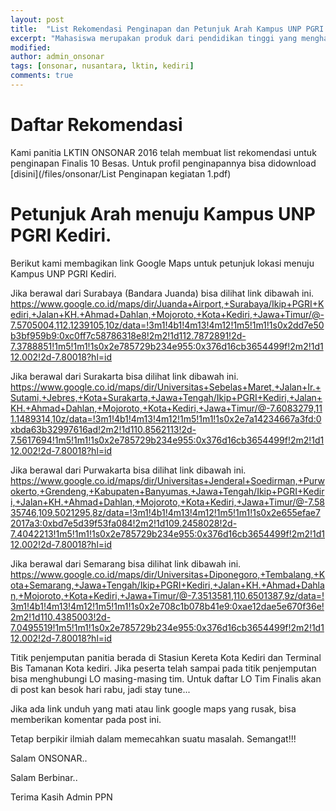 ```yaml
---
layout: post
title:  "List Rekomendasi Penginapan dan Petunjuk Arah Kampus UNP PGRI Kediri"
excerpt: "Mahasiswa merupakan produk dari pendidikan tinggi yang menghasilkan lulusan yang mempunyai sikap kecendekiawanan. Sikap tersebut meliputi sikap sebagai penemu, pemadu, penerap, serta sebagai pengembang IPTEKS. Untuk itu, mahasiswa yang merupakan salah satu kelompok masyarakat ilmiah harus mempunyai ciri kehidupan akademis yang dinamis."
modified: 
author: admin_onsonar
tags: [onsonar, nusantara, lktin, kediri]
comments: true
---
```


# Daftar Rekomendasi

Kami panitia LKTIN ONSONAR 2016 telah membuat list rekomendasi untuk penginapan Finalis 10 Besas.
Untuk profil penginapannya bisa didownload [disini](/files/onsonar/List Penginapan kegiatan 1.pdf)

# Petunjuk Arah menuju Kampus UNP PGRI Kediri.

Berikut kami membagikan link Google Maps untuk petunjuk lokasi menuju Kampus UNP PGRI Kediri.

Jika berawal dari Surabaya (Bandara Juanda) bisa dilihat link dibawah ini.
https://www.google.co.id/maps/dir/Juanda+Airport,+Surabaya/Ikip+PGRI+Kediri,+Jalan+KH.+Ahmad+Dahlan,+Mojoroto,+Kota+Kediri,+Jawa+Timur/@-7.5705004,112.1239105,10z/data=!3m1!4b1!4m13!4m12!1m5!1m1!1s0x2dd7e50b3bf959b9:0xc0ff7c58786318e8!2m2!1d112.7872891!2d-7.3788851!1m5!1m1!1s0x2e785729b234e955:0x376d16cb3654499f!2m2!1d112.002!2d-7.80018?hl=id

Jika berawal dari Surakarta bisa dilihat link dibawah ini.
https://www.google.co.id/maps/dir/Universitas+Sebelas+Maret,+Jalan+Ir.+Sutami,+Jebres,+Kota+Surakarta,+Jawa+Tengah/Ikip+PGRI+Kediri,+Jalan+KH.+Ahmad+Dahlan,+Mojoroto,+Kota+Kediri,+Jawa+Timur/@-7.6083279,111.1489314,10z/data=!3m1!4b1!4m13!4m12!1m5!1m1!1s0x2e7a14234667a3fd:0xbda63b32997616ad!2m2!1d110.8562113!2d-7.5617694!1m5!1m1!1s0x2e785729b234e955:0x376d16cb3654499f!2m2!1d112.002!2d-7.80018?hl=id

Jika berawal dari Purwakarta bisa dilihat link dibawah ini.
https://www.google.co.id/maps/dir/Universitas+Jenderal+Soedirman,+Purwokerto,+Grendeng,+Kabupaten+Banyumas,+Jawa+Tengah/Ikip+PGRI+Kediri,+Jalan+KH.+Ahmad+Dahlan,+Mojoroto,+Kota+Kediri,+Jawa+Timur/@-7.5835746,109.5021295,8z/data=!3m1!4b1!4m13!4m12!1m5!1m1!1s0x2e655efae72017a3:0xbd7e5d39f53fa084!2m2!1d109.2458028!2d-7.4042213!1m5!1m1!1s0x2e785729b234e955:0x376d16cb3654499f!2m2!1d112.002!2d-7.80018?hl=id

Jika berawal dari Semarang bisa dilihat link dibawah ini.
https://www.google.co.id/maps/dir/Universitas+Diponegoro,+Tembalang,+Kota+Semarang,+Jawa+Tengah/Ikip+PGRI+Kediri,+Jalan+KH.+Ahmad+Dahlan,+Mojoroto,+Kota+Kediri,+Jawa+Timur/@-7.3513581,110.6501387,9z/data=!3m1!4b1!4m13!4m12!1m5!1m1!1s0x2e708c1b078b41e9:0xae12dae5e670f36e!2m2!1d110.4385003!2d-7.0495519!1m5!1m1!1s0x2e785729b234e955:0x376d16cb3654499f!2m2!1d112.002!2d-7.80018?hl=id


Titik penjemputan panitia berada di Stasiun Kereta Kota Kediri dan Terminal Bis Tamanan Kota kediri.
Jika peserta telah sampai pada titik penjemputan bisa menghubungi LO masing-masing tim.
Untuk daftar LO Tim Finalis akan di post kan besok hari rabu, jadi stay tune...

Jika ada link unduh yang mati atau link google maps yang rusak, bisa memberikan komentar pada post ini.

Tetap berpikir ilmiah dalam memecahkan suatu masalah. Semangat!!!

Salam ONSONAR..

Salam Berbinar..

Terima Kasih Admin PPN
